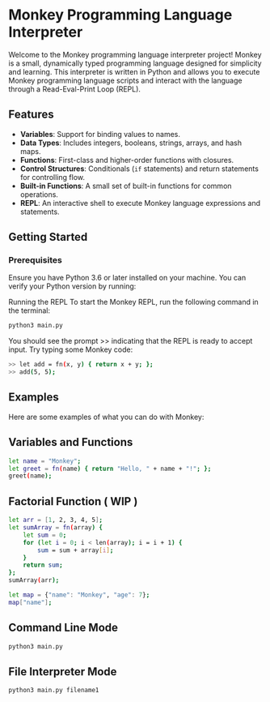 # Monkey Programming Language Interpreter

Welcome to the Monkey programming language interpreter project! Monkey is a small, dynamically typed programming language designed for simplicity and learning. This interpreter is written in Python and allows you to execute Monkey programming language scripts and interact with the language through a Read-Eval-Print Loop (REPL).

## Features

- **Variables**: Support for binding values to names.
- **Data Types**: Includes integers, booleans, strings, arrays, and hash maps.
- **Functions**: First-class and higher-order functions with closures.
- **Control Structures**: Conditionals (`if` statements) and return statements for controlling flow.
- **Built-in Functions**: A small set of built-in functions for common operations.
- **REPL**: An interactive shell to execute Monkey language expressions and statements.

## Getting Started

### Prerequisites

Ensure you have Python 3.6 or later installed on your machine. You can verify your Python version by running:

Running the REPL
To start the Monkey REPL, run the following command in the terminal:
```bash
python3 main.py
```

You should see the prompt >> indicating that the REPL is ready to accept input. Try typing some Monkey code:

```bash
>> let add = fn(x, y) { return x + y; };
>> add(5, 5);
```

## Examples
Here are some examples of what you can do with Monkey:

## Variables and Functions

```bash
let name = "Monkey";
let greet = fn(name) { return "Hello, " + name + "!"; };
greet(name);
```

## Factorial Function ( WIP )

```bash
let arr = [1, 2, 3, 4, 5];
let sumArray = fn(array) {
    let sum = 0;
    for (let i = 0; i < len(array); i = i + 1) {
        sum = sum + array[i];
    }
    return sum;
};
sumArray(arr);

let map = {"name": "Monkey", "age": 7};
map["name"];
```

## Command Line Mode
```bash
python3 main.py
```

## File Interpreter Mode

```bash
python3 main.py filename1
```
